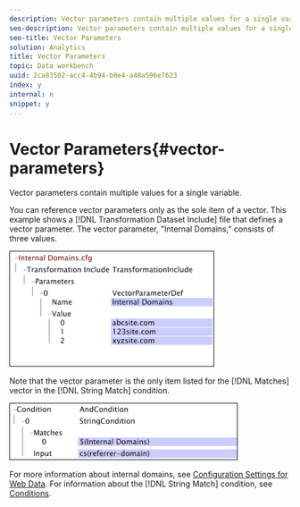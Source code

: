 ```yaml
---
description: Vector parameters contain multiple values for a single variable.
seo-description: Vector parameters contain multiple values for a single variable.
seo-title: Vector Parameters
solution: Analytics
title: Vector Parameters
topic: Data workbench
uuid: 2ca83502-acc4-4b94-b0e4-a48a596e7623
index: y
internal: n
snippet: y
---
```


# Vector Parameters{#vector-parameters}

Vector parameters contain multiple values for a single variable.

 You can reference vector parameters only as the sole item of a vector. This example shows a [!DNL Transformation Dataset Include] file that defines a vector parameter. The vector parameter, "Internal Domains," consists of three values.

![](assets/cfg_WebParameters_InternalDomains.png)

Note that the vector parameter is the only item listed for the [!DNL Matches] vector in the [!DNL String Match] condition.

![](assets/cfg_Parameters_InternalDomains_Ref.png)

For more information about internal domains, see [Configuration Settings for Web Data](../../../../home/c-dataset-const-proc/c-config-web-data/c-config-web-data.md#concept-9a306b65483a484bb3f6f3c1d7e77519). For information about the [!DNL String Match] condition, see [Conditions](../../../../home/c-dataset-const-proc/c-conditions/c-conditions.md#concept-9a576a00d5db48e7a599016c441e39e0). 

